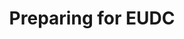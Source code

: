 ---
title: "Preparing for EUDC"
lang: "English"
year: "2015"
links: ['JUt0hWJwB4M']
slides: ""
authors: ['Amanda Moorghen']
tags: ['Debate']
layout: "workshop"
categories: ["workshops"]
---